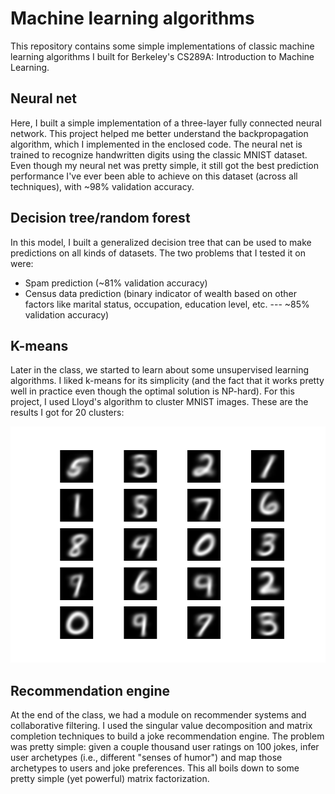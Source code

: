 Machine learning algorithms
===========================
This repository contains some simple implementations of classic machine learning algorithms I built for Berkeley's CS289A: Introduction to Machine Learning.

Neural net
----------
Here, I built a simple implementation of a three-layer fully connected neural network. This project helped me better understand the backpropagation algorithm, which I implemented in the enclosed code. The neural net is trained to recognize handwritten digits using the classic MNIST dataset. Even though my neural net was pretty simple, it still got the best prediction performance I've ever been able to achieve on this dataset (across all techniques), with ~98% validation accuracy.

Decision tree/random forest
---------------------------
In this model, I built a generalized decision tree that can be used to make predictions on all kinds of datasets. The two problems that I tested it on were:

* Spam prediction (~81% validation accuracy)
* Census data prediction (binary indicator of wealth based on other factors like marital status, occupation, education level, etc. --- ~85% validation accuracy)

K-means
-------
Later in the class, we started to learn about some unsupervised learning algorithms. I liked k-means for its simplicity (and the fact that it works pretty well in practice even though the optimal solution is NP-hard). For this project, I used Lloyd's algorithm to cluster MNIST images. These are the results I got for 20 clusters:

![centers](/centers_plot_20.png?raw=true "20 clusters MNIST dataset")

Recommendation engine
---------------------
At the end of the class, we had a module on recommender systems and collaborative filtering. I used the singular value decomposition and matrix completion techniques to build a joke recommendation engine. The problem was pretty simple: given a couple thousand user ratings on 100 jokes, infer user archetypes (i.e., different "senses of humor") and map those archetypes to users and joke preferences. This all boils down to some pretty simple (yet powerful) matrix factorization.   